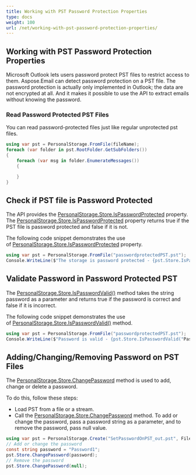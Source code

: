 ```yaml
---
title: Working with PST Password Protection Properties
type: docs
weight: 100
url: /net/working-with-pst-password-protection-properties/
---
```


## **Working with PST Password Protection Properties**
Microsoft Outlook lets users password protect PST files to restrict access to them. Aspose.Email can detect password protection on a PST file. The password protection is actually only implemented in Outlook; the data are not encrypted at all. And it makes it possible to use the API to extract emails without knowing the password.

### **Read Password Protected PST Files**
 You can read password-protected files just like regular unprotected pst files.

```csharp
using var pst = PersonalStorage.FromFile(fileName);
foreach (var folder in pst.RootFolder.GetSubFolders())
{
    foreach (var msg in folder.EnumerateMessages())
    {

    }
}
```

## **Check if PST file is Password Protected**

The API provides the [PersonalStorage.Store.IsPasswordProtected](https://reference.aspose.com/email/net/aspose.email.storage.pst/messagestore/ispasswordprotected/) property. The [PersonalStorage.Store.IsPasswordProtected](https://reference.aspose.com/email/net/aspose.email.storage.pst/messagestore/ispasswordprotected/) property returns true if the PST file is password protected and false if it is not.

The following code snippet demonstrates the use of [PersonalStorage.Store.IsPasswordProtected](https://reference.aspose.com/email/net/aspose.email.storage.pst/messagestore/ispasswordprotected/) property.

```csharp
using var pst = PersonalStorage.FromFile("passwordprotectedPST.pst");
Console.WriteLine($"The storage is password protected - {pst.Store.IsPasswordProtected}");
```

## **Validate Password in Password Protected PST**

The [PersonalStorage.Store.IsPasswordValid()](https://reference.aspose.com/email/net/aspose.email.storage.pst/messagestore/ispasswordvalid/#ispasswordvalid) method takes the string password as a parameter and returns true if the password is correct and false if it is incorrect.

The following code snippet demonstrates the use of [PersonalStorage.Store.IsPasswordValid()](https://reference.aspose.com/email/net/aspose.email.storage.pst/messagestore/ispasswordvalid/#ispasswordvalid) method.

```csharp
using var pst = PersonalStorage.FromFile("passwordprotectedPST.pst");
Console.WriteLine($"Password is valid - {pst.Store.IsPasswordValid("Password1")}");
```

## **Adding/Changing/Removing Password on PST Files**

The [PersonalStorage.Store.ChangePassword](https://reference.aspose.com/email/net/aspose.email.storage.pst/messagestore/changepassword/) method is used to add, change or delete a password.

To do this, follow these steps:

- Load PST from a file or a stream.
- Call the [PersonalStorage.Store.ChangePassword](https://reference.aspose.com/email/net/aspose.email.storage.pst/messagestore/changepassword/) method. To add or change the password, pass a password string as a parameter, and to remove the password, pass null value.

```csharp
using var pst = PersonalStorage.Create("SetPasswordOnPST_out.pst", FileFormatVersion.Unicode);
// Add or change the password
const string password = "Password1";
pst.Store.ChangePassword(password);
// Remove the password
pst.Store.ChangePassword(null);
```

